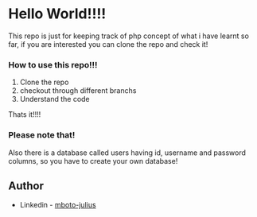 # Hello World!!!!

This repo is just for keeping track of php concept of what i have learnt so far, if you are interested you can clone the repo and check it!

### How to use this repo!!!

1.  Clone the repo
2.  checkout through different branchs
3.  Understand the code

Thats it!!!!

### Please note that!

Also there is a database called users having id, username and password columns, so you have to create your own database!

## Author

- Linkedin - [mboto-julius](https://www.linkedin.com/in/julius-mboto-878961230/)
